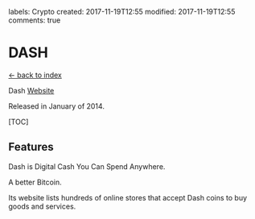 labels: Crypto
created: 2017-11-19T12:55
modified: 2017-11-19T12:55
comments: true

# DASH

[← back to index](./index)

Dash [Website](https://www.dash.org/)

Released in January of 2014.

[TOC]

## Features

Dash is Digital Cash You Can Spend Anywhere.

A better Bitcoin.

Its website lists hundreds of online stores that accept Dash coins to buy goods and services.